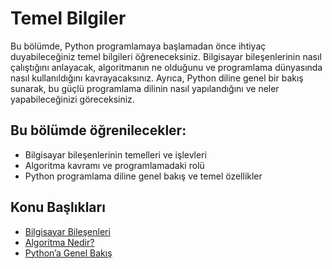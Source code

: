 # Temel Bilgiler

Bu bölümde, Python programlamaya başlamadan önce ihtiyaç duyabileceğiniz temel bilgileri öğreneceksiniz. Bilgisayar bileşenlerinin nasıl çalıştığını anlayacak, algoritmanın ne olduğunu ve programlama dünyasında nasıl kullanıldığını kavrayacaksınız. Ayrıca, Python diline genel bir bakış sunarak, bu güçlü programlama dilinin nasıl yapılandığını ve neler yapabileceğinizi göreceksiniz.

## Bu bölümde öğrenilecekler:

- Bilgisayar bileşenlerinin temelleri ve işlevleri
- Algoritma kavramı ve programlamadaki rolü
- Python programlama diline genel bakış ve temel özellikler

## Konu Başlıkları

- [Bilgisayar Bileşenleri](/src/Bölüm_02_Temel_Bilgiler/Konu_01_Bilgisayar_Bileşenleri)
- [Algoritma Nedir?](/src/Bölüm_02_Temel_Bilgiler/Konu_02_Algoritma_Nedir)
- [Python’a Genel Bakış](/src/Bölüm_02_Temel_Bilgiler/Konu_03_Pythona_Genel_Bakış)
